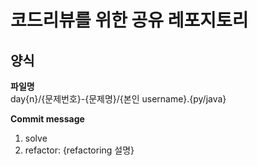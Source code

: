 # 코드리뷰를 위한 공유 레포지토리

## 양식
**파일명**\
day{n}/{문제번호}-{문제명}/{본인 username}.{py/java}

**Commit message**
1. solve
2. refactor: {refactoring 설명}
